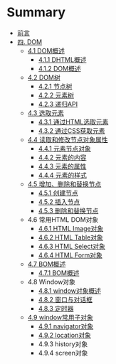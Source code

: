 # Summary

* [前言](README.md)
* [四. DOM](chapter1.md)
    * [4.1 DOM概述](42-dom概述.md)
        * [4.1.1 DHTML概述](411-dhtml概述.md)
        * [4.1.2 DOM概述](412-dom概述.md)
    * [4.2 DOM树](43-dom树.md)
        * [4.2.1 节点树](431-节点树.md)
        * [4.2.2 元素树](432-元素树.md)
        * [4.2.3 递归API](433-递归api.md)
    * [4.3 选取元素](43-选取元素.md)
        * [4.3.1 通过HTML选取元素](431-通过html选取元素.md)
        * [4.3.2 通过CSS获取元素](432-通过css获取元素.md)
    * [4.4 读取和修改节点对象属性](44-读取和修改节点对象属性.md)
        * [4.4.1 元素节点对象](441-元素节点对象.md)
        * [4.4.2 元素的内容](442-元素的内容.md)
        * [4.4.3 元素的属性](443-元素的属性.md)
        * [4.4.4 元素的样式](444-元素的样式.md)
    * [4.5 增加、删除和替换节点](45-增加、删除和替换节点.md)
        * [4.5.1 创建节点](451-创建节点.md)
        * [4.5.2 插入节点](452-插入节点.md)
        * [4.5.3 删除和替换节点](453-删除和替换节点.md)
    * 4.6 常用HTML DOM对象
        * [4.6.1 HTML Image对象](461-html-image对象.md)
        * [4.6.2 HTML Table对象](table对象.md)
        * [4.6.3 HTML Select对象](463-tablerow对象.md)
        * [4.6.4 HTML Form对象](464-tablecell对象.md)
    * [4.7 BOM概述](47-bom概述.md)
        * [4.7.1 BOM概述](471-bom概述.md)
    * 4.8 Window对象
        * [4.8.1 window对象概述](481-window对象概述.md)
        * [4.8.2 窗口与对话框](482-窗口与对话框.md)
        * [4.8.3 定时器](483-定时器.md)
    * [4.9 window常用子对象](49-window常用子对象.md)
        * [4.9.1 navigator对象](491-navigator对象.md)
        * [4.9.2 location对象](492-location对象.md)
        * 4.9.3 history对象
        * 4.9.4 screen对象

